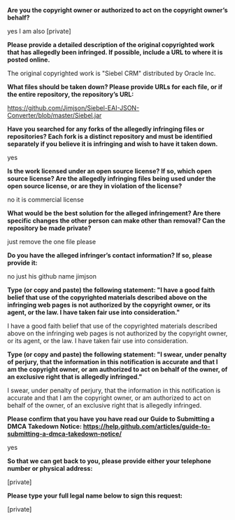 **Are you the copyright owner or authorized to act on the copyright owner’s behalf?**

yes I am also [private]

**Please provide a detailed description of the original copyrighted work that has allegedly been infringed. If possible, include a URL to where it is posted online.** 

The original copyrighted work is "Siebel CRM" distributed by Oracle Inc.

**What files should be taken down? Please provide URLs for each file, or if the entire repository, the repository’s URL:**

https://github.com/Jimjson/Siebel-EAI-JSON-Converter/blob/master/Siebel.jar

**Have you searched for any forks of the allegedly infringing files or repositories? Each fork is a distinct repository and must be identified separately if you believe it is infringing and wish to have it taken down.** 

yes 

**Is the work licensed under an open source license? If so, which open source license? Are the allegedly infringing files being used under the open source license, or are they in violation of the license?** 

no it is commercial license 

**What would be the best solution for the alleged infringement? Are there specific changes the other person can make other than removal? Can the repository be made private?**

just remove the one file please

**Do you have the alleged infringer’s contact information? If so, please provide it:**

no just his github name jimjson 

**Type (or copy and paste) the following statement: "I have a good faith belief that use of the copyrighted materials described above on the infringing web pages is not authorized by the copyright owner, or its agent, or the law. I have taken fair use into consideration."**

I have a good faith belief that use of the copyrighted materials described above on the infringing web pages is not authorized by the copyright owner, or its agent, or the law. I have taken fair use into consideration.

**Type (or copy and paste) the following statement: "I swear, under penalty of perjury, that the information in this notification is accurate and that I am the copyright owner, or am authorized to act on behalf of the owner, of an exclusive right that is allegedly infringed."**

I swear, under penalty of perjury, that the information in this notification is accurate and that I am the copyright owner, or am authorized to act on behalf of the owner, of an exclusive right that is allegedly infringed.

**Please confirm that you have you have read our Guide to Submitting a DMCA Takedown Notice: https://help.github.com/articles/guide-to-submitting-a-dmca-takedown-notice/** 

yes

**So that we can get back to you, please provide either your telephone number or physical address:**

[private]

**Please type your full legal name below to sign this request:**

[private]
